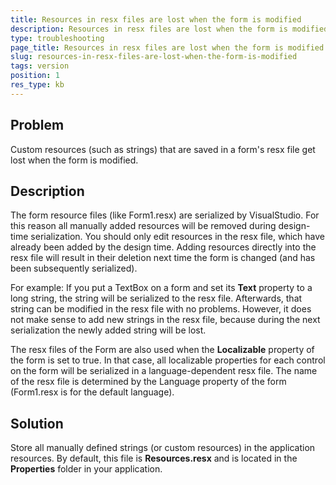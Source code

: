 ```yaml
---
title: Resources in resx files are lost when the form is modified
description: Resources in resx files are lost when the form is modified
type: troubleshooting
page_title: Resources in resx files are lost when the form is modified
slug: resources-in-resx-files-are-lost-when-the-form-is-modified
tags: version 
position: 1
res_type: kb
---
```


## Problem

Custom resources (such as strings) that are saved in a form's resx file get lost when the form is modified. 
 
## Description

The form resource files (like Form1.resx) are serialized by VisualStudio. For this reason all manually added resources will be removed during design-time serialization. You should only edit resources in the resx file, which have already been added by the design time. Adding resources directly into the resx file will result in their deletion next time the form is changed (and has been subsequently serialized).

For example:
If you put a TextBox on a form and set its **Text** property to a long string, the string will be serialized to the resx file. Afterwards, that string can be modified in the resx file with no problems. However, it does not make sense to add new strings in the resx file, because during the next serialization the newly added string will be lost.

The resx files of the Form are also used when the **Localizable** property of the form is set to true. In that case, all localizable properties for each control on the form will be serialized in a language-dependent resx file. The name of the resx file is determined by the Language property of the form (Form1.resx is for the default language).

## Solution

Store all manually defined strings (or custom resources) in the application resources. By default, this file is **Resources.resx** and is located in the **Properties** folder in your application.

